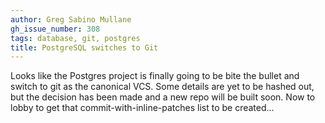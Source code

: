 ```yaml
---
author: Greg Sabino Mullane
gh_issue_number: 308
tags: database, git, postgres
title: PostgreSQL switches to Git
---
```




Looks like the Postgres project is finally going to be bite the bullet and switch to git as the canonical VCS. Some details are yet to be hashed out, but the decision has been made and a new repo will be built soon. Now to lobby to get that commit-with-inline-patches list to be created...


